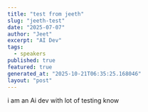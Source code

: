 ```yaml
---
title: "test from jeeth"
slug: "jeeth-test"
date: "2025-07-07"
author: "Jeet"
excerpt: "AI Dev"
tags:
  - speakers
published: true
featured: true
generated_at: "2025-10-21T06:35:25.168046"
layout: "post"
---
```


i am an Ai dev with lot of testing know